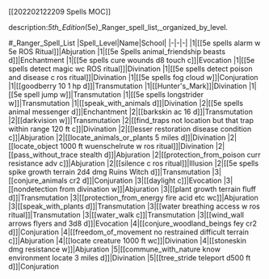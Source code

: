 [[202202122209 Spells MOC]]

description:_5th_Edition_(5e)_Ranger_spell_list,_organized_by_level.

#_Ranger_Spell_List
|Spell_Level|Name|School|
|-|-|-|
|1|[[5e spells alarm w 5e ROS Ritual]]|Abjuration
|1|[[5e Spells animal_friendship beasts d]]|Enchantment
|1|[[5e spells cure wounds d8 touch c]]|Evocation
|1|[[5e spells detect magic wc ROS ritual]]|Divination
|1|[[5e spells detect poison and disease c ros ritual]]|Divination
|1|[[5e spells fog cloud w]]|Conjuration
|1|[[goodberry 10 1 hp d]]|Transmutation
|1|[[Hunter's_Mark]]|Divination
|1|[[5e spell jump w]]|Transmutation
|1|[[5e spells longstrider w]]|Transmutation
|1|[[speak_with_animals d]]|Divination
|2|[[5e spells animal messenger d]]|Enchantment
|2|[[barkskin ac 16 d]]|Transmutation
|2|[[darkvision w]]|Transmutation
|2|[[find_traps not location but that trap within range 120 ft c]]|Divination
|2|[[lesser restoration disease condition c]]|Abjuration
|2|[[locate_animals_or_plants 5 miles d]]|Divination
|2|[[locate_object 1000 ft wuenschelrute w ros ritual]]|Divination
|2|[[pass_without_trace stealth d]]|Abjuration
|2|[[protection_from_poison curr resistance adv c]]|Abjuration
|2|[[silence c ros ritual]]|Illusion
|2|[[5e spells spike growth terrain 2d4 dmg Ruins Witch d]]|Transmutation
|3|[[conjure_animals cr2 d]]|Conjuration
|3|[[daylight c]]|Evocation
|3|[[nondetection from divination w]]|Abjuration
|3|[[plant growth terrain fluff d]]|Transmutation
|3|[[protection_from_energy fire acid etc wc]]|Abjuration
|3|[[speak_with_plants d]]|Transmutation
|3|[[water breathing access w ros ritual]]|Transmutation
|3|[[water_walk c]]|Transmutation
|3|[[wind_wall arrows flyers and 3d8 d]]|Evocation
|4|[[conjure_woodland_beings fey cr2 d]]|Conjuration
|4|[[freedom_of_movement no restrained difficult terrain c]]|Abjuration
|4|[[locate creature 1000 ft wc]]|Divination
|4|[[stoneskin dmg resistance w]]|Abjuration
|5|[[commune_with_nature know environment locate 3 miles d]]|Divination
|5|[[tree_stride teleport d500 ft d]]|Conjuration
